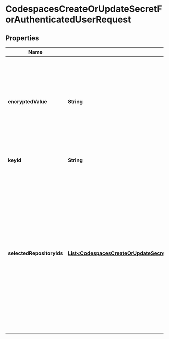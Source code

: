 

# CodespacesCreateOrUpdateSecretForAuthenticatedUserRequest


## Properties

| Name | Type | Description | Notes |
|------------ | ------------- | ------------- | -------------|
|**encryptedValue** | **String** | Value for your secret, encrypted with [LibSodium](https://libsodium.gitbook.io/doc/bindings_for_other_languages) using the public key retrieved from the [Get the public key for the authenticated user](https://docs.github.com/rest/reference/codespaces#get-the-public-key-for-the-authenticated-user) endpoint. |  [optional] |
|**keyId** | **String** | ID of the key you used to encrypt the secret. |  |
|**selectedRepositoryIds** | [**List&lt;CodespacesCreateOrUpdateSecretForAuthenticatedUserRequestSelectedRepositoryIdsInner&gt;**](CodespacesCreateOrUpdateSecretForAuthenticatedUserRequestSelectedRepositoryIdsInner.md) | An array of repository ids that can access the user secret. You can manage the list of selected repositories using the [List selected repositories for a user secret](https://docs.github.com/rest/reference/codespaces#list-selected-repositories-for-a-user-secret), [Set selected repositories for a user secret](https://docs.github.com/rest/reference/codespaces#set-selected-repositories-for-a-user-secret), and [Remove a selected repository from a user secret](https://docs.github.com/rest/reference/codespaces#remove-a-selected-repository-from-a-user-secret) endpoints. |  [optional] |



